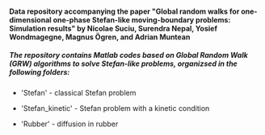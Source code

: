 
#### Data repository accompanying the paper "Global random walks for one-dimensional one-phase Stefan-like moving-boundary problems: Simulation results" by Nicolae Suciu, Surendra Nepal, Yosief Wondmagegne, Magnus Ögren, and Adrian Muntean

##### The repository contains Matlab codes based on Global Random Walk (GRW) algorithms to solve Stefan-like problems, organizsed in the following folders:

- 'Stefan' - classical Stefan problem

- 'Stefan_kinetic' - Stefan problem with a kinetic condition

- 'Rubber' - diffusion in rubber

